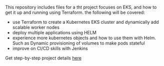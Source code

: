 This repository includes files for a tht project focuses on EKS, and how to get it up and running using Terraform. the following will be covered:

- use Terraform to create a Kubernetes EKS cluster and dynamically add scalable worker nodes
- deploy multiple applications using HELM
- experience more kubernetes objects and how to use them with Helm. Such as Dynamic provisioning of volumes to make pods stateful
- improve on CI/CD skills with Jenkins

Get step-by-step project details <a href="https://github.com/earchibong/devops_training/blob/main/kubenetes_04.md">here</a>